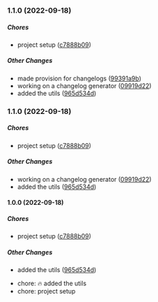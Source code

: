 ### 1.1.0 (2022-09-18)

##### Chores

*  project setup ([c7888b09](https://github.com/Tendo-Technologies-Limited/server-utils/commit/c7888b09beee2eed0c5422a6edd44bd994f68097))

##### Other Changes

*  made provision for changelogs ([99391a9b](https://github.com/Tendo-Technologies-Limited/server-utils/commit/99391a9b8239932f9760f44b68e4337c5563dff4))
*  working on a changelog generator ([09919d22](https://github.com/Tendo-Technologies-Limited/server-utils/commit/09919d225105b37c7d3c396cb5807171306a8ca6))
*  added the utils ([965d534d](https://github.com/Tendo-Technologies-Limited/server-utils/commit/965d534d5a492121d334e03978e131114c09bd1d))

### 1.1.0 (2022-09-18)

##### Chores

*  project setup ([c7888b09](https://github.com/Tendo-Technologies-Limited/server-utils/commit/c7888b09beee2eed0c5422a6edd44bd994f68097))

##### Other Changes

*  working on a changelog generator ([09919d22](https://github.com/Tendo-Technologies-Limited/server-utils/commit/09919d225105b37c7d3c396cb5807171306a8ca6))
*  added the utils ([965d534d](https://github.com/Tendo-Technologies-Limited/server-utils/commit/965d534d5a492121d334e03978e131114c09bd1d))

#### 1.0.0 (2022-09-18)

##### Chores

*  project setup ([c7888b09](https://github.com/Tendo-Technologies-Limited/server-utils/commit/c7888b09beee2eed0c5422a6edd44bd994f68097))

##### Other Changes

*  added the utils ([965d534d](https://github.com/Tendo-Technologies-Limited/server-utils/commit/965d534d5a492121d334e03978e131114c09bd1d))

- chore: :fire: added the utils
- chore: project setup
